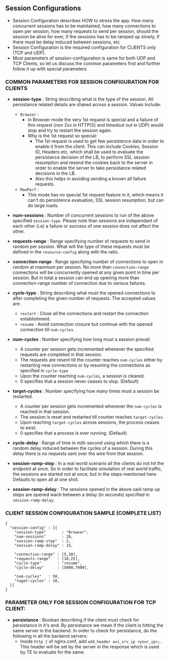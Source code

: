 ## Session Configurations
* Session Configuration describes HOW to stress the app. How many concurrent sessions has to be maintained, how many connections to open per session, how many requests to send per session, should the session be alive for ever, if the sessions has to be ramped up slowly, if there must be delay induced between sessions, etc
* Session Configuration is the required configuration for CLIENTS only (TCP and UDP).
* Most parameters of session-configuration is same for both UDP and TCP Clients, so let us discuss the common parameters first and further follow it up with special parameters

### COMMON PARAMETERS FOR SESSION CONFIGURATION FOR CLIENTS
* **session-type** : String describing what is the type of the session. All persistance related details are shared across a session. Values include:
  * `Browser` :
    * In Browser mode the very 1st request is special and a failure of this request (non 2xx in HTTP(S) and timedout out in UDP) would stop and try to restart the session again.
    * Why is the 1st request so special:
      * The 1st request is used to get few persistence data in order to enable it from the client. This can include Cookies, Session ID, Headers etc, which shall be used to evaluate the persistance decision of the LB, to perform SSL session resumption and resend the cookies back to the server in order to enable the server to take persistance related decisions in the LB.
      * Also this helps in avoiding sending a known all failure requests.
  * `MaxPerf` :
    * This mode has no special 1st request feature in it, which means it can't do persistence evaluation, SSL session resumption, but can do large loads.

* **num-sessions** : Number of concurrent sessions to run of the above specified `session-type`. Please note than sessions are independant of each other (i.e) a failure or success of one session does not affect the other.

* **requests-range** : Range specifying number of requests to send in random per session. What will the type of these requests must be defined in the `resource-config` along with the ratio.

* **connection-range** : Range specifying number of connections to open in random at maximum per session. No more than `connection-range` connections will be concurrently opened at any given point in time per session. But in total a session can end up opening more than connection-range number of connection due to various failures.

* **cycle-type** : String describing what must the opened connections to after completing the given number of requests. The accepted values are:
  * `restart` : Close all the connections and restart the connection establishment.
  * `resume` : Avoid connection closure but continue with the opened connection till `num-cycles`.

* **num-cycles** : Number specifying how long must a session prevail.
  * A counter per session gets incremented whenever the specified requests are completed in that session.
  * The requests are resent till the counter reaches `num-cycles` either by restarting new connections or by resuming the connections as specified in `cycle-type`
  * Upon the counter reaching `num-cycles`, a session is cleared.
  * 0 specifies that a session never ceases to stop. (Default)

* **target-cycles** : Number specifying how many times must a session be restarted.
  * A counter per session gets incremented whenever the `num-cycles` is reached in that session.
  * The session is reset and restarted till counter reaches `target-cycles`.
  * Upon reaching `target-cycles` across sessions, the process ceases to exist.
  * 0 specifies that a process is ever running. (Default)

* **cycle-delay** : Range of time in milli-second using which there is a random delay induced between the cycles of a session. During this delay there is no requests sent over the wire from that session.

* **session-ramp-step** : In a real world scenario all the clients do not hit the endpoint at once. So in order to facilitate simulation of real world traffic, the sessions are started not at once, but in the steps mentioned here. Defaults to open all at one shot.

* **session-ramp-delay** : The sessions opened in the above said ramp up steps are opened wach between a delay (in seconds) specified in `session-ramp-delay`.


### CLIENT SESSION CONFIGURATION SAMPLE (COMPLETE LIST)

```
{
  "session-config" : [{
    "session-type"       : "Browser",
    "num-sessions"       : 20,
    "session-ramp-step"  : 2,
    "session-ramp-delay" : 15,

    "connection-range" : [5,10],
    "requests-range"   : [10,25],
    "cycle-type"       : "resume",
    "cycle-delay"      : [5000,7000],

    "num-cycles"   : 50,
    "taget-cycles" : 10,
  }]
}
```


### PARAMETER ONLY FOR SESSION CONFIGURATION FOR TCP CLIENT:
* **persistance** : Boolean describing if the client must check for persistance in it's end. By persistance we mean if the client is hitting the same server in the backend. In order to check for persistance, do the following in all the backend servers:
  * Inside `http {` of nginx.conf, add `add_header avi_srv_ip <your_ip>;`. This header will be set by the server in the response which is used by TE to evaluate for the same.
